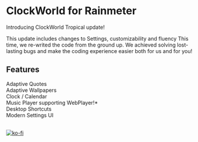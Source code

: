 # ClockWorld for Rainmeter
Introducing ClockWorld Tropical update!
<p> This update includes changes to Settings, customizability and fluency
This time, we re-writed the code from the ground up. We achieved solving lost-lasting bugs and make the coding experience easier both for us and for you! </p>

<h2>Features</h2>
Adaptive Quotes<br>
Adaptive Wallpapers<br>
Clock / Calendar<br>
Music Player supporting WebPlayer!*<br>
Desktop Shortcuts<br>
Modern Settings UI<br>
<br>

[![ko-fi](https://ko-fi.com/img/githubbutton_sm.svg)](https://ko-fi.com/T6T24HA0B)
